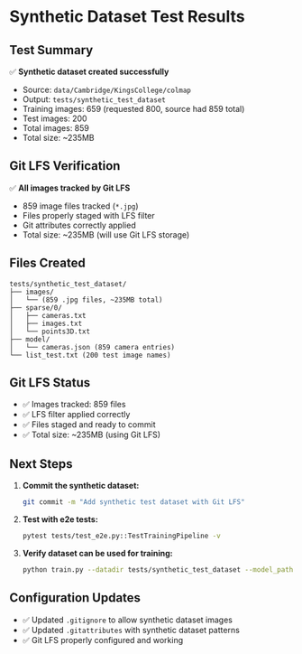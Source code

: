# Synthetic Dataset Test Results

## Test Summary

✅ **Synthetic dataset created successfully**
- Source: `data/Cambridge/KingsCollege/colmap`
- Output: `tests/synthetic_test_dataset`
- Training images: 659 (requested 800, source had 859 total)
- Test images: 200
- Total images: 859
- Total size: ~235MB

## Git LFS Verification

✅ **All images tracked by Git LFS**
- 859 image files tracked (`*.jpg`)
- Files properly staged with LFS filter
- Git attributes correctly applied
- Total size: ~235MB (will use Git LFS storage)

## Files Created

```
tests/synthetic_test_dataset/
├── images/
│   └── (859 .jpg files, ~235MB total)
├── sparse/0/
│   ├── cameras.txt
│   ├── images.txt
│   └── points3D.txt
├── model/
│   └── cameras.json (859 camera entries)
└── list_test.txt (200 test image names)
```

## Git LFS Status

- ✅ Images tracked: 859 files
- ✅ LFS filter applied correctly
- ✅ Files staged and ready to commit
- ✅ Total size: ~235MB (using Git LFS)

## Next Steps

1. **Commit the synthetic dataset:**
   ```bash
   git commit -m "Add synthetic test dataset with Git LFS"
   ```

2. **Test with e2e tests:**
   ```bash
   pytest tests/test_e2e.py::TestTrainingPipeline -v
   ```

3. **Verify dataset can be used for training:**
   ```bash
   python train.py --datadir tests/synthetic_test_dataset --model_path tests/synthetic_test_dataset/model --trainer_type uaas
   ```

## Configuration Updates

- ✅ Updated `.gitignore` to allow synthetic dataset images
- ✅ Updated `.gitattributes` with synthetic dataset patterns
- ✅ Git LFS properly configured and working

